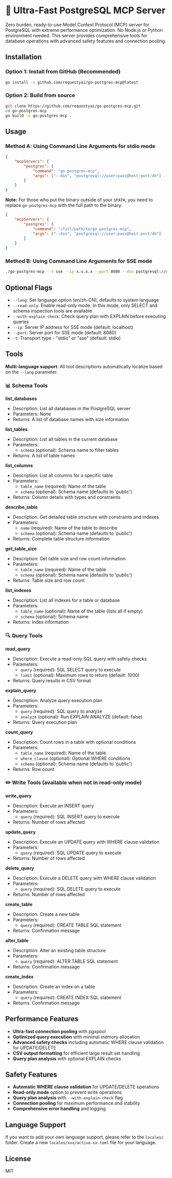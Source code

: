 # 🚀 Ultra-Fast PostgreSQL MCP Server

Zero burden, ready-to-use Model Context Protocol (MCP) server for PostgreSQL with extreme performance optimization. No Node.js or Python environment needed. This server provides comprehensive tools for database operations with advanced safety features and connection pooling.

## Installation

### Option 1: Install from GitHub (Recommended)

```bash
go install -v github.com/requestyai/go-postgres-mcp@latest
```

### Option 2: Build from source

```bash
git clone https://github.com/requestyai/go-postgres-mcp.git
cd go-postgres-mcp
go build -o go-postgres-mcp .
```

## Usage

### Method A: Using Command Line Arguments for stdio mode

```json
{
	"mcpServers": {
		"postgres": {
			"command": "go-postgres-mcp",
			"args": ["--dsn", "postgresql://user:pass@host:port/db"]
		}
	}
}
```

**Note:** For those who put the binary outside of your `$PATH`, you need to replace `go-postgres-mcp` with the full path to the binary:

```json
{
	"mcpServers": {
		"postgres": {
			"command": "/full/path/to/go-postgres-mcp",
			"args": ["--dsn", "postgresql://user:pass@host:port/db"]
		}
	}
}
```

### Method B: Using Command Line Arguments for SSE mode

```bash
./go-postgres-mcp --t sse --ip x.x.x.x --port 8080 --dsn postgresql://user:pass@host:port/db --lang en
```

## Optional Flags

- `--lang`: Set language option (en/zh-CN), defaults to system language
- `--read-only`: Enable read-only mode. In this mode, only SELECT and schema inspection tools are available
- `--with-explain-check`: Check query plan with EXPLAIN before executing queries
- `--ip`: Server IP address for SSE mode (default: localhost)
- `--port`: Server port for SSE mode (default: 8080)
- `-t`: Transport type - "stdio" or "sse" (default: stdio)

## Tools

**Multi-language support**: All tool descriptions automatically localize based on the `--lang` parameter.

### 📊 Schema Tools

**list_databases**

- Description: List all databases in the PostgreSQL server
- Parameters: None
- Returns: A list of database names with size information

**list_tables**

- Description: List all tables in the current database
- Parameters:
  - `schema` (optional): Schema name to filter tables
- Returns: A list of table names

**list_columns**

- Description: List all columns for a specific table
- Parameters:
  - `table_name` (required): Name of the table
  - `schema` (optional): Schema name (defaults to 'public')
- Returns: Column details with types and constraints

**describe_table**

- Description: Get detailed table structure with constraints and indexes
- Parameters:
  - `name` (required): Name of the table to describe
  - `schema` (optional): Schema name (defaults to 'public')
- Returns: Complete table structure information

**get_table_size**

- Description: Get table size and row count information
- Parameters:
  - `table_name` (required): Name of the table
  - `schema` (optional): Schema name (defaults to 'public')
- Returns: Table size and row count

**list_indexes**

- Description: List all indexes for a table or database
- Parameters:
  - `table_name` (optional): Name of the table (lists all if empty)
  - `schema` (optional): Schema name
- Returns: Index information

### 🔍 Query Tools

**read_query**

- Description: Execute a read-only SQL query with safety checks
- Parameters:
  - `query` (required): SQL SELECT query to execute
  - `limit` (optional): Maximum rows to return (default: 1000)
- Returns: Query results in CSV format

**explain_query**

- Description: Analyze query execution plan
- Parameters:
  - `query` (required): SQL query to analyze
  - `analyze` (optional): Run EXPLAIN ANALYZE (default: false)
- Returns: Query execution plan

**count_query**

- Description: Count rows in a table with optional conditions
- Parameters:
  - `table_name` (required): Name of the table
  - `where_clause` (optional): Optional WHERE conditions
  - `schema` (optional): Schema name (defaults to 'public')
- Returns: Row count

### ✏️ Write Tools (available when not in read-only mode)

**write_query**

- Description: Execute an INSERT query
- Parameters:
  - `query` (required): SQL INSERT query to execute
- Returns: Number of rows affected

**update_query**

- Description: Execute an UPDATE query with WHERE clause validation
- Parameters:
  - `query` (required): SQL UPDATE query to execute
- Returns: Number of rows affected

**delete_query**

- Description: Execute a DELETE query with WHERE clause validation
- Parameters:
  - `query` (required): SQL DELETE query to execute
- Returns: Number of rows affected

**create_table**

- Description: Create a new table
- Parameters:
  - `query` (required): CREATE TABLE SQL statement
- Returns: Confirmation message

**alter_table**

- Description: Alter an existing table structure
- Parameters:
  - `query` (required): ALTER TABLE SQL statement
- Returns: Confirmation message

**create_index**

- Description: Create an index on a table
- Parameters:
  - `query` (required): CREATE INDEX SQL statement
- Returns: Confirmation message

## Performance Features

- **Ultra-fast connection pooling** with pgxpool
- **Optimized query execution** with minimal memory allocation
- **Advanced safety checks** including automatic WHERE clause validation for UPDATE/DELETE
- **CSV output formatting** for efficient large result set handling
- **Query plan analysis** with optional EXPLAIN checks

## Safety Features

- **Automatic WHERE clause validation** for UPDATE/DELETE operations
- **Read-only mode** option to prevent write operations
- **Query plan analysis** with `--with-explain-check` flag
- **Connection pooling** for maximum performance and stability
- **Comprehensive error handling** and logging

## Language Support

If you want to add your own language support, please refer to the `locales/` folder. Create a new `locales/xxx/active-xx.toml` file for your language.

## License

MIT
